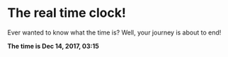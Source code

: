 # The real time clock!

Ever wanted to know what the time is? Well, your journey is about to end!

**The time is Dec 14, 2017, 03:15**